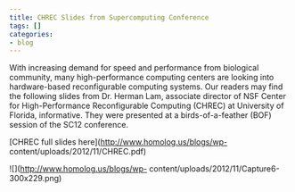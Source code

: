 ```yaml
---
title: CHREC Slides from Supercomputing Conference
tags: []
categories:
- blog
---
```

With increasing demand for speed and performance from biological community,
many high-performance computing centers are looking into hardware-based
reconfigurable computing systems. Our readers may find the following slides
from Dr. Herman Lam, associate director of NSF Center for High-Performance
Reconfigurable Computing (CHREC) at University of Florida, informative. They
were presented at a birds-of-a-feather (BOF) session of the SC12 conference.
<!--more-->

[CHREC full slides here](http://www.homolog.us/blogs/wp-
content/uploads/2012/11/CHREC.pdf)

![](http://www.homolog.us/blogs/wp-
content/uploads/2012/11/Capture6-300x229.png)

